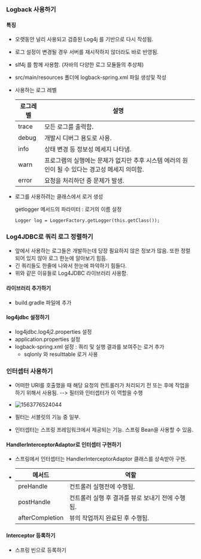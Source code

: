 ### Logback 사용하기 

#### 특징

- 오랫동안 널리 사용되고 검증된 Log4j 를 기반으로 다시 작성됨.

- 로그 설정이 변경될 경우 서버를 재시작하지 않더라도 바로 반영됨.

- slf4j 를 함께 사용함. (자바의 다양한 로그 모듈들의 추상체)

- src/main/resources 폴더에 logback-spring.xml 파일 생성및 작성

- 사용하는 로그 레벨 

  | 로그레벨 | 설명                                                         |
  | -------- | ------------------------------------------------------------ |
  | trace    | 모든 로그를 출력함.                                          |
  | debug    | 개발시 디버그 용도로 사용.                                   |
  | info     | 상태 변경 등 정보성 메세지 나타냄.                           |
  | warn     | 프로그램의 실행에는 문제가 없지만 추후 시스템 에러의 원인이 될 수 있다는 경고성 메세지 의미함. |
  | error    | 요청을 처리하던 중 문제가 발생.                              |

- 로그를 사용하려는 클래스에서 로거 생성

  getlogger 메서드의 파라미터 : 로거의 이름 설정 

  `Logger log = LoggerFactory.getLogger(this.getClass());`



### Log4JDBC로 쿼리 로그 정렬하기 

- 앞에서 사용하는 로그들은 개발하는데 당장 필요하지 않은 정보가 많음. 또한 정렬되어 있지 않아 로그 한눈에 알아보기 힘듬. 
- 긴 쿼리들도 한줄에 나와서 한눈에 파악하기 힘들다. 
- 위와 같은 이유들로 Log4JDBC 라이브러리 사용함. 

#### 라이브러리 추가하기 

- build.gradle 파일에 추가 

#### log4jdbc 설정하기 

- log4jdbc.log4j2.properties 설정 
- application.properties 설정 
- logback-spring.xml 설정 : 쿼리 및 실행 결과를 보여주는 로거 추가 
  - sqlonly 와 resulttable 로거 사용 



### 인터셉터 사용하기

- 어떠한 URI를 호출했을 때 해당 요청의 컨트롤러가 처리되기 전 또는 후에 작업을 하기 위해서 사용됨.  --> 필터와 인터셉터가 이 역할을 수행 
- ![1563776524044](C:\Users\bsww201\AppData\Roaming\Typora\typora-user-images\1563776524044.png)

- 필터는 서블릿의 기능 중 일부.
- 인터셉터는 스프링 프레임워크에서 제공되는 기능. 스프링 Bean을 사용할 수 있음. 

#### HandlerInterceptorAdaptor로 인터셉터 구현하기 

- 스프링에서 인터셉터는 HandlerInterceptorAdaptor 클래스를 상속받아 구현. 

- | 메서드          | 역할                                             |
  | --------------- | ------------------------------------------------ |
  | preHandle       | 컨트롤러 실행전에 수행됨.                        |
  | postHandle      | 컨트롤러 실행 후 결과를 뷰로 보내기 전에 수행됨. |
  | afterCompletion | 뷰의 작업까지 완료된 후 수행됨.                  |



#### Interceptor 등록하기 

- 스프링 빈으로 등록하기 